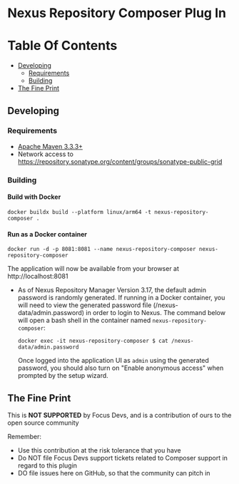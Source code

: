 <!--
  Focus Devs - 2024
-->
# Nexus Repository Composer Plug In

# Table Of Contents
* [Developing](#developing)
   * [Requirements](#requirements)
   * [Building](#building)
* [The Fine Print](#the-fine-print)

## Developing

### Requirements

* [Apache Maven 3.3.3+](https://maven.apache.org/install.html)
* Network access to https://repository.sonatype.org/content/groups/sonatype-public-grid

### Building

#### Build with Docker

    docker buildx build --platform linux/arm64 -t nexus-repository-composer .

#### Run as a Docker container

    docker run -d -p 8081:8081 --name nexus-repository-composer nexus-repository-composer 

The application will now be available from your browser at http://localhost:8081

* As of Nexus Repository Manager Version 3.17, the default admin password is randomly generated.
  If running in a Docker container, you will need to view the generated password file 
  (/nexus-data/admin.password) in order to login to Nexus. The command below will open a bash shell 
  in the container named `nexus-repository-composer`:

      docker exec -it nexus-repository-composer $ cat /nexus-data/admin.password 
      
  Once logged into the application UI as `admin` using the generated password, you should also 
  turn on "Enable anonymous access" when prompted by the setup wizard.

## The Fine Print

This is **NOT SUPPORTED** by Focus Devs, and is a contribution of ours
to the open source community

Remember:

* Use this contribution at the risk tolerance that you have
* Do NOT file Focus Devs support tickets related to Composer support in regard to this plugin
* DO file issues here on GitHub, so that the community can pitch in